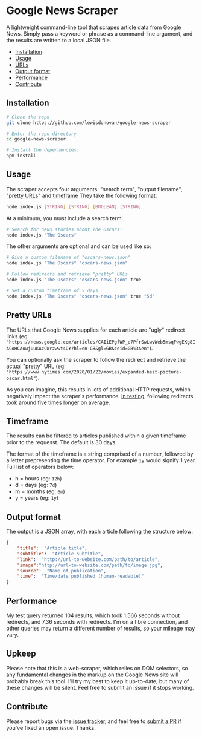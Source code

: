 
# Google News Scraper
A lightweight command-line tool that scrapes article data from Google News. Simply pass a keyword or phrase as a command-line argument, and the results are written to a local JSON file.

* [Installation](#installation)
* [Usage](#usage)
* [URLs](#pretty-urls)
* [Output format](#output-format)
* [Performance](#performance)
* [Contribute](#contribute)

## Installation
```bash
# Clone the repo
git clone https://github.com/lewisdonovan/google-news-scraper

# Enter the repo directory
cd google-news-scraper

# Install the dependencies:
npm install
```

## Usage
The scraper accepts four arguments: "search term", "output filename", ["pretty URLs"](#pretty-urls) and [timeframe](#timeframe)
They take the following format:

```bash
node index.js [STRING] [STRING] [BOOLEAN] [STRING]
```
At a minimum, you must include a search term:
```bash
# Search for news stories about The Oscars:
node index.js "The Oscars"
```

The other arguments are optional and can be used like so:
```bash
# Give a custom filename of "oscars-news.json"
node index.js "The Oscars" "oscars-news.json"

# Follow redirects and retrieve "pretty" URLs
node index.js "The Oscars" "oscars-news.json" true

# Set a custom timeframe of 5 days
node index.js "The Oscars" "oscars-news.json" true "5d"
```

## Pretty URLs
The URLs that Google News supplies for each article are "ugly" redirect links (eg: `"https://news.google.com/articles/CAIiEPgfWP_e7PfrSwLwvWeb5msqFwgEKg8IACoHCAowjuuKAzCWrzwwt4QY?hl=en-GB&gl=GB&ceid=GB%3Aen"`).

You can optionally ask the scraper to follow the redirect and retrieve the actual "pretty" URL (eg: `"https://www.nytimes.com/2020/01/22/movies/expanded-best-picture-oscar.html"`).

As you can imagine, this results in lots of additional HTTP requests, which negatively impact the scraper's performance. [In testing](https://github.com/lewisdonovan/google-news-scraper#performance), following redirects took around five times longer on average.

## Timeframe
The results can be filtered to articles published within a given timeframe prior to the requesst. The default is 30 days.

The format of the timeframe is a string comprised of a number, followed by a letter prepresenting the time operator. For example `1y` would signify 1 year. Full list of operators below:
* h = hours (eg: `12h`)
* d = days (eg: `7d`)
* m = months (eg: `6m`)
* y = years (eg: `1y`)

## Output format
The output is a JSON array, with each article following the structure below:

```json
{
    "title":  "Article title",
    "subtitle":  "Article subtitle",
    "link":  "http://url-to-website.com/path/to/article",
    "image":"http://url-to-website.com/path/to/image.jpg",
    "source":  "Name of publication",
    "time":  "Time/date published (human-readable)"
}
```

## Performance
My test query returned 104 results, which took 1.566 seconds without redirects, and 7.36 seconds with redirects. I'm on a fibre connection, and other queries may return a different number of results, so your mileage may vary. 

## Upkeep
Please note that this is a web-scraper, which relies on DOM selectors, so any fundamental changes in the markup on the Google News site will probably break this tool. I'll try my best to keep it up-to-date, but many of these changes will be silent. Feel free to submit an issue if it stops working.

## Contribute
Please report bugs via the [issue tracker](https://github.com/lewisdonovan/google-news-scraper/issues), and feel free to [submit a PR](https://github.com/lewisdonovan/google-news-scraper/pulls) if you've fixed an open issue. Thanks.
